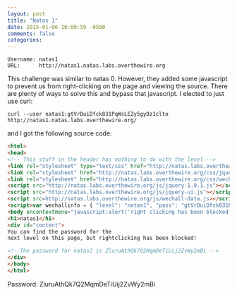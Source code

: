 ```yaml
---
layout: post
title: "Natas 1"
date: 2015-01-06 16:00:59 -0500
comments: false
categories: 
---
```


```
Username: natas1
URL:      http://natas1.natas.labs.overthewire.org
```

This challenge was similar to natas 0. However, they added some javascript to prevent us from right-clicking on the page and viewing the source. There are plenty of ways to solve this and bypass that javascript. I elected to just use curl:

```
curl --user natas1:gtVrDuiDfck831PqWsLEZy5gyDz1clto  http://natas1.natas.labs.overthewire.org/
```

and I got the following source code:

```html
<html>
<head>
<!-- This stuff in the header has nothing to do with the level -->
<link rel="stylesheet" type="text/css" href="http://natas.labs.overthewire.org/css/level.css">
<link rel="stylesheet" href="http://natas.labs.overthewire.org/css/jquery-ui.css" />
<link rel="stylesheet" href="http://natas.labs.overthewire.org/css/wechall.css" />
<script src="http://natas.labs.overthewire.org/js/jquery-1.9.1.js"></script>
<script src="http://natas.labs.overthewire.org/js/jquery-ui.js"></script>
<script src=http://natas.labs.overthewire.org/js/wechall-data.js></script><script src="http://natas.labs.overthewire.org/js/wechall.js"></script>
<script>var wechallinfo = { "level": "natas1", "pass": "gtVrDuiDfck831PqWsLEZy5gyDz1clto" };</script></head>
<body oncontextmenu="javascript:alert('right clicking has been blocked!');return false;">
<h1>natas1</h1>
<div id="content">
You can find the password for the
next level on this page, but rightclicking has been blocked!

<!--The password for natas2 is ZluruAthQk7Q2MqmDeTiUij2ZvWy2mBi -->
</div>
</body>
</html>
```

Password: ZluruAthQk7Q2MqmDeTiUij2ZvWy2mBi

